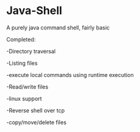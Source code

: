 # Java-Shell
A purely java command shell, fairly basic

Completed:

-Directory traversal

-Listing files

-execute local commands using runtime execution

-Read/write files

-linux support

-Reverse shell over tcp

-copy/move/delete files
